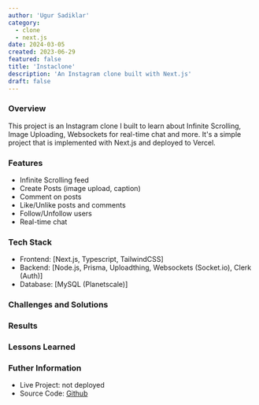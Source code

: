 ```yaml
---
author: 'Ugur Sadiklar'
category:
  - clone
  - next.js
date: 2024-03-05
created: 2023-06-29
featured: false
title: 'Instaclone'
description: 'An Instagram clone built with Next.js'
draft: false
---
```


### Overview

This project is an Instagram clone I built to learn about Infinite Scrolling, Image Uploading, Websockets for real-time chat and more. It's a simple project that is implemented with Next.js and deployed to Vercel.

### Features

- Infinite Scrolling feed
- Create Posts (image upload, caption)
- Comment on posts
- Like/Unlike posts and comments
- Follow/Unfollow users
- Real-time chat

### Tech Stack

- Frontend: [Next.js, Typescript, TailwindCSS]
- Backend: [Node.js, Prisma, Uploadthing, Websockets (Socket.io), Clerk (Auth)]
- Database: [MySQL (Planetscale)]

### Challenges and Solutions

### Results

### Lessons Learned

### Futher Information

- Live Project: not deployed
- Source Code: [Github](https://github.com/ugur-sa/instaclone)
